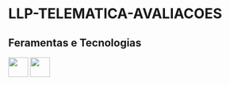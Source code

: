 
# LLP-TELEMATICA-AVALIACOES
## Feramentas e Tecnologias
<img src="https://cdn.jsdelivr.net/gh/devicons/devicon/icons/git/git-original.svg" width="40" height="40"/>


<img src="https://cdn.jsdelivr.net/gh/devicons/devicon/icons/c/c-original.svg" width="40" height="40"/>
